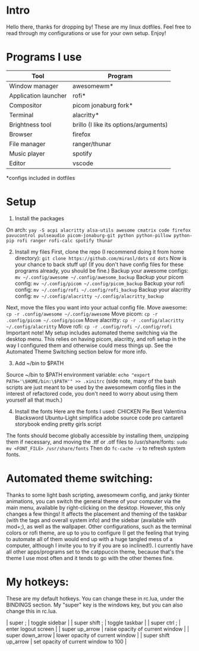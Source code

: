 # Intro

Hello there, thanks for dropping by! These are my linux dotfiles. Feel free to read through my configurations or use for your own setup. Enjoy!

# Programs I use

| Tool                  | Program                               |
|-----------------------|---------------------------------------|
| Window manager        | awesomewm*                            |
| Application launcher  | rofi*                                 |
| Compositor            | picom jonaburg fork*                  |
| Terminal              | alacritty*                            |
| Brightness tool       | brillo (I like its options/arguments) |
| Browser               | firefox                               |
| File manager          | ranger/thunar                         |
| Music player          | spotify                               |
| Editor                | vscode                                |
*configs included in dotfiles

# Setup

1. Install the packages

On arch:
`yay -S acpi alacritty alsa-utils awesome cmatrix code firefox pavucontrol pulseaudio picom-jonaburg-git python python-pillow python-pip rofi ranger rofi-calc spotify thunar`

2. Install my files
First, clone the repo (I recommend doing it from home directory):
`git clone https://github.com/mirasl/dots`
`cd dots`
Now is your chance to back stuff up! (If you don't have config files for these programs already, you should be fine.)
Backup your awesome configs: `mv ~/.config/awesome ~/.config/awesome_backup`
Backup your picom config: `mv ~/.config/picom ~/.config/picom_backup`
Backup your rofi config: `mv ~/.config/rofi ~/.config/rofi_backup`
Backup your alacritty config: `mv ~/.config/alacritty ~/.config/alacritty_backup`

Next, move the files you want into your actual config file. 
Move awesome: `cp -r .config/awesome ~/.config/awesome`
Move picom: `cp -r .config/picom ~/.config/picom`
Move alacritty: `cp -r .config/alacritty ~/.config/alacritty`
Move rofi: `cp -r .config/rofi ~/.config/rofi`
Important note! My setup includes automated theme switching via the desktop menu. This relies on having picom, alacritty, and rofi setup in the way I configured them and otherwise could mess things up. See the Automated Theme Switching section below for more info.

3. Add ~/bin to $PATH

Source ~/bin to $PATH environment variable:
`echo "export PATH='\$HOME/bin:\$PATH'" >> .xinitrc`
(side note, many of the bash scripts are just meant to be used by the awesomewm config files in the interest of refactored code, you don't need to worry about using them yourself all that much.)

4. Install the fonts
Here are the fonts I used:
CHICKEN Pie
Best Valentina
Blacksword
Ubuntu-Light
simplifica
adobe source code pro
cantarell
storybook ending
pretty girls script

The fonts should become globally accessible by installing them, unzipping them if necessary, and moving the .ttf or .otf files to /usr/share/fonts:
`sudo mv <FONT_FILE> /usr/share/fonts`
Then do `fc-cache -v` to refresh system fonts.

# Automated theme switching:
Thanks to some light bash scripting, awesomewm config, and janky tkinter animations, you can switch the general theme of your computer via the main menu, available by right-clicking on the desktop. However, this only changes a few things! It affects the placement and theming of the taskbar (with the tags and overall system info) and the sidebar (available with mod+;), as well as the wallpaper. Other configurations, such as the terminal colors or rofi theme, are up to you to configure (I get the feeling that trying to automate all of them would end up with a huge tangled mess of a computer, although I invite you to try if you are so inclined!). I currently have all other apps/programs set to the catppuccin theme, because that's the theme I use most often and it tends to go with the other themes fine.

# My hotkeys:

These are my default hotkeys. You can change these in rc.lua, under the BINDINGS section. My "super" key is the windows key, but you can also change this in rc.lua.

| super ;               | toggle sidebar                        |
| super shift ;         | toggle taskbar                        |
| super ctrl ;          | enter logout screen                   |
| super up_arrow        | raise opacity of current window       |
| super down_arrow      | lower opacity of current window       |
| super shift up_arrow  | set opacity of current window to 100  |
